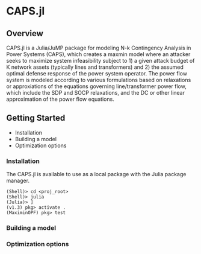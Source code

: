 
# CAPS.jl

## Overview
CAPS.jl is a Julia/JuMP package for modeling N-k Contingency Analysis in Power Systems (CAPS), which creates a maxmin model where an attacker seeks to maximize system infeasibility subject to 1) a given attack budget of K network assets (typically lines and transformers) and 2) the assumed optimal defense response of the power system operator. The power flow system is modeled according to various formulations based on relaxations or approxiations of the equations governing line/transformer power flow, which include the SDP and SOCP relaxations, and the DC or other linear approximation of the power flow equations.

## Getting Started

* Installation
* Building a model
* Optimization options

### Installation
The CAPS.jl is available to use as a local package with the Julia package manager. 
```
(Shell)> cd <proj_root>
(Shell)> julia
(Julia)> ]
(v1.3) pkg> activate .
(MaximinOPF) pkg> test
```
### Building a model

### Optimization options
